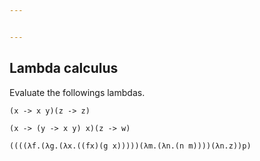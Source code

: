 ```yaml
---


---
```


<h2 id="lambda-calculus">Lambda calculus</h2>
<p>Evaluate the followings lambdas.</p>
<pre><code>(x -&gt; x y)(z -&gt; z)
</code></pre>
<pre><code>(x -&gt; (y -&gt; x y) x)(z -&gt; w)
</code></pre>
<pre><code>((((λf.(λg.(λx.((fx)(g x)))))(λm.(λn.(n m))))(λn.z))p)
</code></pre>

